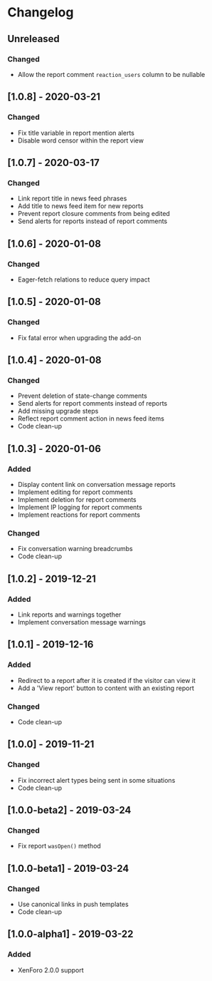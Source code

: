 Changelog
=========

Unreleased
----------
### Changed
- Allow the report comment `reaction_users` column to be nullable

[1.0.8] - 2020-03-21
--------------------
### Changed
- Fix title variable in report mention alerts
- Disable word censor within the report view

[1.0.7] - 2020-03-17
--------------------
### Changed
- Link report title in news feed phrases
- Add title to news feed item for new reports
- Prevent report closure comments from being edited
- Send alerts for reports instead of report comments

[1.0.6] - 2020-01-08
--------------------
### Changed
- Eager-fetch relations to reduce query impact

[1.0.5] - 2020-01-08
--------------------
### Changed
- Fix fatal error when upgrading the add-on

[1.0.4] - 2020-01-08
--------------------
### Changed
- Prevent deletion of state-change comments
- Send alerts for report comments instead of reports
- Add missing upgrade steps
- Reflect report comment action in news feed items
- Code clean-up

[1.0.3] - 2020-01-06
--------------------
### Added
- Display content link on conversation message reports
- Implement editing for report comments
- Implement deletion for report comments
- Implement IP logging for report comments
- Implement reactions for report comments

### Changed
- Fix conversation warning breadcrumbs
- Code clean-up

[1.0.2] - 2019-12-21
--------------------
### Added
- Link reports and warnings together
- Implement conversation message warnings

[1.0.1] - 2019-12-16
--------------------
### Added
- Redirect to a report after it is created if the visitor can view it
- Add a 'View report' button to content with an existing report

### Changed
- Code clean-up

[1.0.0] - 2019-11-21
--------------------
### Changed
- Fix incorrect alert types being sent in some situations
- Code clean-up

[1.0.0-beta2] - 2019-03-24
--------------------------
### Changed
- Fix report `wasOpen()` method

[1.0.0-beta1] - 2019-03-24
--------------------------
### Changed
- Use canonical links in push templates
- Code clean-up

[1.0.0-alpha1] - 2019-03-22
---------------------------
### Added
- XenForo 2.0.0 support
